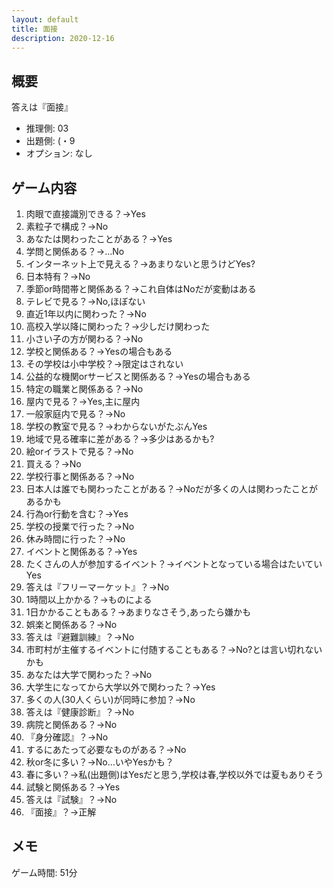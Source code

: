```yaml
---
layout: default
title: 面接
description: 2020-12-16
---
```


## 概要

答えは『面接』

- 推理側: 03
- 出題側: (・9
- オプション: なし

## ゲーム内容

1. 肉眼で直接識別できる？→Yes
2. 素粒子で構成？→No
3. あなたは関わったことがある？→Yes
4. 学問と関係ある？→…No
5. インターネット上で見える？→あまりないと思うけどYes?
6. 日本特有？→No
7. 季節or時間帯と関係ある？→これ自体はNoだが変動はある
8. テレビで見る？→No,ほぼない
9. 直近1年以内に関わった？→No
10. 高校入学以降に関わった？→少しだけ関わった
11. 小さい子の方が関わる？→No
12. 学校と関係ある？→Yesの場合もある
13. その学校は小中学校？→限定はされない
14. 公益的な機関orサービスと関係ある？→Yesの場合もある
15. 特定の職業と関係ある？→No
16. 屋内で見る？→Yes,主に屋内
17. 一般家庭内で見る？→No
18. 学校の教室で見る？→わからないがたぶんYes
19. 地域で見る確率に差がある？→多少はあるかも?
20. 絵orイラストで見る？→No
21. 買える？→No
22. 学校行事と関係ある？→No
23. 日本人は誰でも関わったことがある？→Noだが多くの人は関わったことがあるかも
24. 行為or行動を含む？→Yes
25. 学校の授業で行った？→No
26. 休み時間に行った？→No
27. イベントと関係ある？→Yes
28. たくさんの人が参加するイベント？→イベントとなっている場合はたいていYes
29. 答えは『フリーマーケット』？→No
30. 1時間以上かかる？→ものによる
31. 1日かかることもある？→あまりなさそう,あったら嫌かも
32. 娯楽と関係ある？→No
33. 答えは『避難訓練』？→No
34. 市町村が主催するイベントに付随することもある？→No?とは言い切れないかも
35. あなたは大学で関わった？→No
36. 大学生になってから大学以外で関わった？→Yes
37. 多くの人(30人くらい)が同時に参加？→No
38. 答えは『健康診断』？→No
39. 病院と関係ある？→No
40. 『身分確認』？→No
41. するにあたって必要なものがある？→No
42. 秋or冬に多い？→No…いやYesかも？
43. 春に多い？→私(出題側)はYesだと思う,学校は春,学校以外では夏もありそう
44. 試験と関係ある？→Yes
45. 答えは『試験』？→No
46. 『面接』？→正解

## メモ

ゲーム時間: 51分
